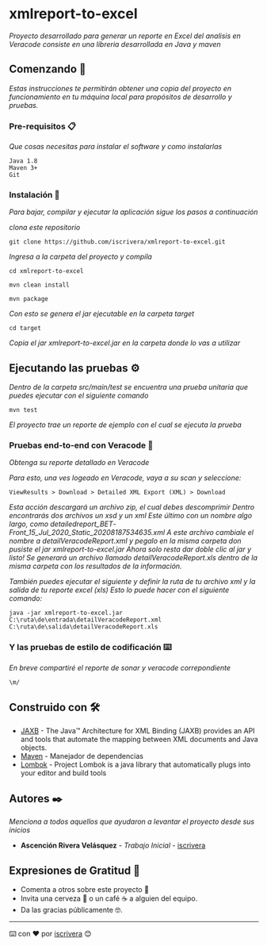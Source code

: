 # xmlreport-to-excel

_Proyecto desarrollado para generar un reporte en Excel del analisis en Veracode consiste en una libreria desarrollada en Java y maven_

## Comenzando 🚀

_Estas instrucciones te permitirán obtener una copia del proyecto en funcionamiento en tu máquina local para propósitos de desarrollo y pruebas._



### Pre-requisitos 📋

_Que cosas necesitas para instalar el software y como instalarlas_

```
Java 1.8
Maven 3+
Git
```

### Instalación 🔧

_Para bajar, compilar y ejecutar la aplicación sigue los pasos a continuación_

_clona este repositorio_

```
git clone https://github.com/iscrivera/xmlreport-to-excel.git
```

_Ingresa a la carpeta del proyecto y compila_

```
cd xmlreport-to-excel

mvn clean install

mvn package
```

_Con esto se genera el jar ejecutable en la carpeta target_

```
cd target
```

_Copia el jar xmlreport-to-excel.jar en la carpeta donde lo vas a utilizar_

## Ejecutando las pruebas ⚙️

_Dentro de la carpeta src/main/test se encuentra una prueba unitaria que puedes ejecutar con el siguiente comando_

```
mvn test
```

_El proyecto trae un reporte de ejemplo con el cual se ejecuta la prueba_

### Pruebas end-to-end con Veracode 🔩

_Obtenga su reporte detallado en Veracode_

_Para esto, una ves logeado en Veracode, vaya a su scan y seleccione:_

```
ViewResults > Download > Detailed XML Export (XML) > Download
```

_Esta acción descargará un archivo zip, el cual debes descomprimir_
_Dentro encontrarás dos archivos un xsd y un xml_
_Este último con un nombre algo largo, como detailedreport_BET_-_Front_15_Jul_2020_Static_20208187534635.xml_
_A este archivo cambiale el nombre a detailVeracodeReport.xml y pegalo en la misma carpeta don pusiste el jar xmlreport-to-excel.jar_
_Ahora solo resta dar doble clic al jar y listo!_
_Se generará un archivo llamado detailVeracodeReport.xls dentro de la misma carpeta con los resultados de la información._


_También puedes ejecutar el siguiente y definir la ruta de tu archivo xml y la salida de tu reporte excel (xls)_
_Esto lo puede hacer con el siguiente comando:_

```
java -jar xmlreport-to-excel.jar C:\ruta\de\entrada\detailVeracodeReport.xml C:\ruta\de\salida\detailVeracodeReport.xls
```

### Y las pruebas de estilo de codificación ⌨️

_En breve compartiré el reporte de sonar y veracode correpondiente_

```
\m/
```


## Construido con 🛠️


* [JAXB](https://javaee.github.io/jaxb-v2/) - The Java™ Architecture for XML Binding (JAXB) provides an API and tools that automate the mapping between XML documents and Java objects.
* [Maven](https://maven.apache.org/) - Manejador de dependencias
* [Lombok](https://projectlombok.org/) - Project Lombok is a java library that automatically plugs into your editor and build tools


## Autores ✒️

_Menciona a todos aquellos que ayudaron a levantar el proyecto desde sus inicios_

* **Ascención Rivera Velásquez** - *Trabajo Inicial* - [iscrivera](https://github.com/iscrivera)


## Expresiones de Gratitud 🎁

* Comenta a otros sobre este proyecto 📢
* Invita una cerveza 🍺 o un café ☕ a alguien del equipo. 
* Da las gracias públicamente 🤓.



---
⌨️ con ❤️ por [iscrivera](https://github.com/iscrivera) 😊
